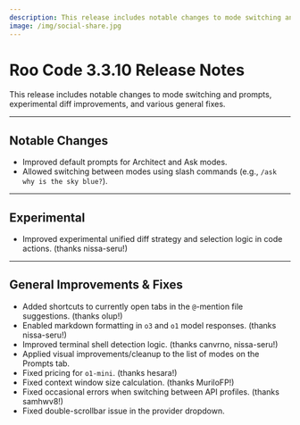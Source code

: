 ```yaml
---
description: This release includes notable changes to mode switching and prompts, experimental diff improvements, and various general fixes.
image: /img/social-share.jpg
---
```


# Roo Code 3.3.10 Release Notes

This release includes notable changes to mode switching and prompts, experimental diff improvements, and various general fixes.

---

## Notable Changes

- Improved default prompts for Architect and Ask modes.
- Allowed switching between modes using slash commands (e.g., `/ask why is the sky blue?`).

---

## Experimental

- Improved experimental unified diff strategy and selection logic in code actions. (thanks nissa-seru!)

---

## General Improvements & Fixes

- Added shortcuts to currently open tabs in the `@`-mention file suggestions. (thanks olup!)
- Enabled markdown formatting in `o3` and `o1` model responses. (thanks nissa-seru!)
- Improved terminal shell detection logic. (thanks canvrno, nissa-seru!)
- Applied visual improvements/cleanup to the list of modes on the Prompts tab.
- Fixed pricing for `o1-mini`. (thanks hesara!)
- Fixed context window size calculation. (thanks MuriloFP!)
- Fixed occasional errors when switching between API profiles. (thanks samhwv8!)
- Fixed double-scrollbar issue in the provider dropdown.

